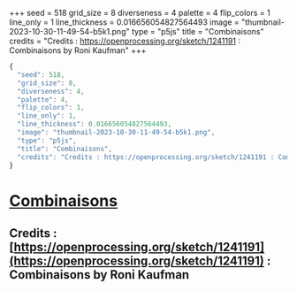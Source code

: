 +++
seed = 518
grid_size = 8
diverseness = 4
palette = 4
flip_colors = 1
line_only = 1
line_thickness = 0.016656054827564493
image = "thumbnail-2023-10-30-11-49-54-b5k1.png"
type = "p5js"
title = "Combinaisons"
credits = "Credits : https://openprocessing.org/sketch/1241191 : Combinaisons by Roni Kaufman"
+++




~~~javascript
{
  "seed": 518,
  "grid_size": 8,
  "diverseness": 4,
  "palette": 4,
  "flip_colors": 1,
  "line_only": 1,
  "line_thickness": 0.016656054827564493,
  "image": "thumbnail-2023-10-30-11-49-54-b5k1.png",
  "type": "p5js",
  "title": "Combinaisons",
  "credits": "Credits : https://openprocessing.org/sketch/1241191 : Combinaisons by Roni Kaufman"
}
~~~



# [Combinaisons](https://openprocessing.org/sketch/2066485)

## Credits : [https://openprocessing.org/sketch/1241191](https://openprocessing.org/sketch/1241191) : Combinaisons by Roni Kaufman 


